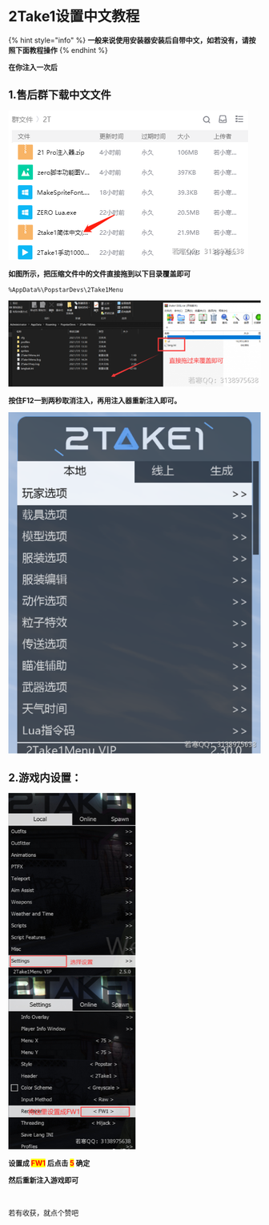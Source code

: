 # 2Take1设置中文教程

{% hint style="info" %}
**一般来说使用安装器安装后自带中文，如若没有，请按照下面教程操作**
{% endhint %}

**在你注入一次后**

## **1.售后群下载中文文件**

![](<../../.gitbook/assets/image (31) (1) (1) (1) (1).png>)

**如图所示，把压缩文件中的文件直接拖到以下目录覆盖即可**

```
%AppData%\PopstarDevs\2Take1Menu
```

![](<../../.gitbook/assets/image (5).png>)

**按住F12一到两秒取消注入，再用注入器重新注入即可。**

![](<../../.gitbook/assets/image (11) (1).png>)

## 2.游戏内设置：

![](<../../.gitbook/assets/image (8) (1) (1) (1).png>)

**设置成 **<mark style="color:red;">**FW1**</mark>** 后点击 **<mark style="color:red;">**5**</mark>** 确定**

**然后重新注入游戏即可**

​

若有收获，就点个赞吧
